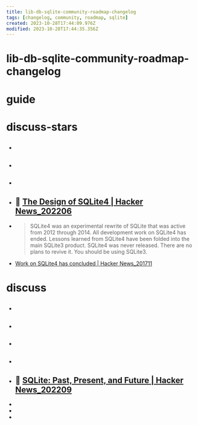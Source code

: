 ```yaml
---
title: lib-db-sqlite-community-roadmap-changelog
tags: [changelog, community, roadmap, sqlite]
created: 2023-10-28T17:44:09.976Z
modified: 2023-10-28T17:44:35.356Z
---
```


# lib-db-sqlite-community-roadmap-changelog

# guide

# discuss-stars
- ## 

- ## 

- ## 

- ## 🎯 [The Design of SQLite4 | Hacker News_202206](https://news.ycombinator.com/item?id=31785170)
- >SQLite4 was an experimental rewrite of SQLite that was active from 2012 through 2014. All development work on SQLite4 has ended. Lessons learned from SQLite4 have been folded into the main SQLite3 product. SQLite4 was never released. There are no plans to revive it. You should be using SQLite3.

- [Work on SQLite4 has concluded | Hacker News_201711](https://news.ycombinator.com/item?id=15648280)
# discuss
- ## 

- ## 

- ## 

- ## 

- ## 🎯 [SQLite: Past, Present, and Future | Hacker News_202209](https://news.ycombinator.com/item?id=32675861)
- 
- 
- 
